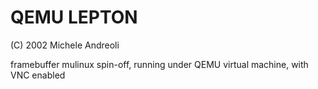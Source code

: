 QEMU LEPTON
=================

(C) 2002 Michele Andreoli

framebuffer mulinux spin-off, running under QEMU virtual machine, with VNC enabled
